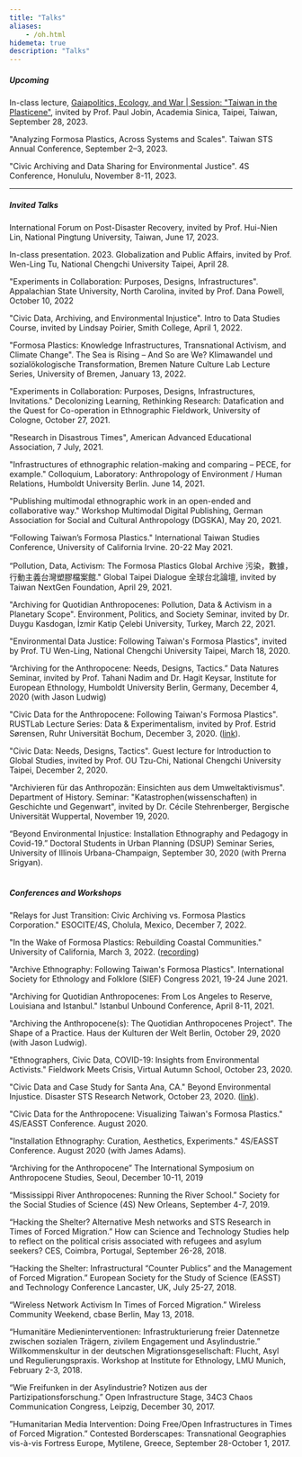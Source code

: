 ```yaml
---
title: "Talks"
aliases:
    - /oh.html
hidemeta: true
description: "Talks"
---
```



##### Upcoming

In-class lecture, [Gaiapolitics, Ecology, and War | Session: "Taiwan in the Plasticene"](https://newdoc.nccu.edu.tw/teaschm/1121/schmPrv.jsp-yy=112&smt=1&num=204791&gop=00&s=1.html?fbclid=IwAR0ytJM1dpEwDfZ2ojskK6RMZYV2rHaJf6U6yoYhwJoRmBfB65YuUA_2qcs), invited by Prof. Paul Jobin, Academia Sinica, Taipei, Taiwan, September 28, 2023.

"Analyzing Formosa Plastics, Across Systems and Scales". Taiwan STS Annual Conference, September 2–3, 2023. 

"Civic Archiving and Data Sharing for Environmental Justice". 4S Conference, Honululu, November 8-11, 2023. 

---

##### Invited Talks

International Forum on Post-Disaster Recovery, invited by Prof. Hui-Nien Lin, National Pingtung University, Taiwan, June 17, 2023.

In-class presentation. 2023. Globalization and Public Affairs, invited by Prof. Wen-Ling Tu, National Chengchi University Taipei, April 28.

"Experiments in Collaboration: Purposes, Designs, Infrastructures". Appalachian State University, North Carolina, invited by Prof. Dana Powell, October 10, 2022

"Civic Data, Archiving, and Environmental Injustice". Intro to Data Studies Course, invited by Lindsay Poirier, Smith College, April 1, 2022.

"Formosa Plastics: Knowledge Infrastructures, Transnational Activism, and Climate Change". The Sea is Rising – And So are We? Klimawandel und sozialökologische Transformation, Bremen Nature Culture Lab Lecture Series, University of Bremen, January 13, 2022.

"Experiments in Collaboration: Purposes, Designs, Infrastructures, Invitations." Decolonizing Learning, Rethinking Research: Datafication and the Quest for Co-operation in Ethnographic Fieldwork, University of Cologne, October 27, 2021.

"Research in Disastrous Times", American Advanced Educational Association, 7 July, 2021.

"Infrastructures of ethnographic relation-making and comparing – PECE, for example." Colloquium, Laboratory: Anthropology of Environment / Human Relations, Humboldt University Berlin. June 14, 2021.

"Publishing multimodal ethnographic work in an open-ended and collaborative way." Workshop Multimodal Digital Publishing, German Association for Social and Cultural Anthropology (DGSKA), May 20, 2021. 

“Following Taiwan’s Formosa Plastics." International Taiwan Studies Conference, University of California Irvine. 20-22 May 2021.

“Pollution, Data, Activism: The Formosa Plastics Global Archive 污染，數據，行動主義台灣塑膠檔案館." Global Taipei Dialogue 全球台北論壇, invited by Taiwan NextGen Foundation, April 29, 2021.

"Archiving for Quotidian Anthropocenes: Pollution, Data & Activism in a Planetary Scope". Environment, Politics, and Society Seminar, invited by Dr. Duygu Kasdogan, İzmir Katip Çelebi University, Turkey, March 22, 2021.

"Environmental Data Justice: Following Taiwan's Formosa Plastics", invited by Prof. TU Wen-Ling, National Chengchi University Taipei, March 18, 2020.
 
“Archiving for the Anthropocene: Needs, Designs, Tactics.” Data Natures Seminar, invited by Prof. Tahani Nadim and Dr. Hagit Keysar, Institute for European Ethnology, Humboldt University Berlin, Germany, December 4, 2020 (with Jason Ludwig)
 
 "Civic Data for the Anthropocene: Following Taiwan's Formosa Plastics". RUSTLab Lecture Series: Data & Experimentalism, invited by Prof. Estrid Sørensen, Ruhr Universität Bochum, December 3, 2020. ([link](https://rustlab.ruhr-uni-bochum.de/rustlab-lectures/)).
 
 "Civic Data: Needs, Designs, Tactics". Guest lecture for Introduction to Global Studies, invited by Prof. OU Tzu-Chi, National Chengchi University Taipei, December 2, 2020.
 
 "Archivieren für das Anthropozän: Einsichten aus dem Umweltaktivismus". Department of History. Seminar: "Katastrophen(wissenschaften) in Geschichte und Gegenwart", invited by Dr. Cécile Stehrenberger, Bergische Universität Wuppertal, November 19, 2020.
 
 “Beyond Environmental Injustice: Installation Ethnography and Pedagogy in Covid-19.” Doctoral Students in Urban Planning (DSUP) Seminar Series, University of Illinois Urbana-Champaign, September 30, 2020 (with Prerna Srigyan).
 \
&nbsp;
##### Conferences and Workshops

"Relays for Just Transition: Civic Archiving vs. Formosa Plastics Corporation." ESOCITE/4S, Cholula, Mexico, December 7, 2022.

"In the Wake of Formosa Plastics: Rebuilding Coastal Communities." University of California, March 3, 2022. ([recording](https://disaster-sts-network.org/content/video-wake-formosa-plastics))

"Archive Ethnography: Following Taiwan's Formosa Plastics". International Society for Ethnology and Folklore (SIEF) Congress 2021, 19-24 June 2021.

"Archiving for Quotidian Anthropocenes: From Los Angeles to Reserve, Louisiana and Istanbul." Istanbul Unbound Conference, April 8-11, 2021.

"Archiving the Anthropocene(s): The Quotidian Anthropocenes Project". The Shape of a Practice. Haus der Kulturen der Welt Berlin, October 29, 2020 (with Jason Ludwig).

"Ethnographers, Civic Data, COVID-19: Insights from Environmental Activists." Fieldwork Meets Crisis, Virtual Autumn School, October 23, 2020.

"Civic Data and Case Study for Santa Ana, CA." Beyond Environmental Injustice. Disaster STS Research Network, October 23, 2020. ([link](https://disaster-sts-network.org/content/civic-data-and-case-study-santa-ana)). 

"Civic Data for the Anthropocene: Visualizing Taiwan's Formosa Plastics." 4S/EASST Conference. August 2020.

"Installation Ethnography: Curation, Aesthetics, Experiments." 4S/EASST Conference. August 2020 (with James Adams).

“Archiving for the Anthropocene” The International Symposium on Anthropocene Studies, Seoul, December 10-11, 2019

“Mississippi River Anthropocenes: Running the River School.” Society for the Social Studies of Science (4S) New Orleans, September 4-7, 2019.

“Hacking the Shelter? Alternative Mesh networks and STS Research in Times of Forced Migration.” How can Science and Technology Studies help to reflect on the political crisis associated with refugees and asylum seekers? CES, Coimbra, Portugal, September 26-28, 2018.

“Hacking the Shelter: Infrastructural “Counter Publics” and the Management of Forced Migration.” European Society for the Study of Science (EASST) and Technology Conference Lancaster, UK, July 25-27, 2018.

“Wireless Network Activism In Times of Forced Migration.” Wireless Community Weekend, cbase Berlin, May 13, 2018.

“Humanitäre Medieninterventionen: Infrastrukturierung freier Datennetze zwischen sozialen Trägern, zivilem Engagement und Asylindustrie.” Willkommenskultur in der deutschen Migrationsgesellschaft: Flucht, Asyl und Regulierungspraxis. Workshop at Institute for Ethnology, LMU Munich, February 2-3, 2018.

“Wie Freifunken in der Asylindustrie? Notizen aus der Partizipationsforschung.” Open Infrastructure Stage, 34C3 Chaos Communication Congress, Leipzig, December 30, 2017.

”Humanitarian Media Intervention: Doing Free/Open Infrastructures in Times of Forced Migration.” Contested Borderscapes: Transnational Geographies vis-à-vis Fortress Europe, Mytilene, Greece, September 28-October 1, 2017.
